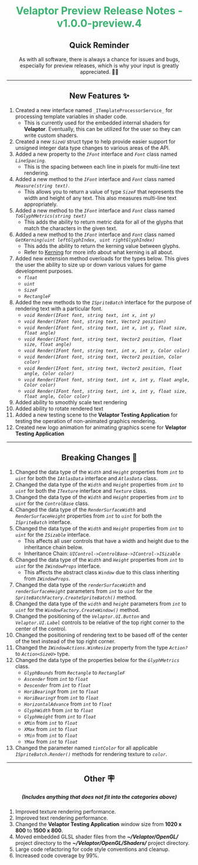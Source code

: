 <h1 align="center" style='color:mediumseagreen;font-weight:bold'>
   Velaptor Preview Release Notes - v1.0.0-preview.4
</h1>

<h2 align="center" style='font-weight:bold'>Quick Reminder</h2>

<div align="center">

As with all software, there is always a chance for issues and bugs, especially for preview releases, which is why your input is greatly appreciated. 🙏🏼
</div>

---

<h2 style="font-weight:bold" align="center">New Features ✨</h2>

1. Created a new interface named `_ITemplateProcessorService_` for processing template variables in shader code.
   - This is currently used for the embedded internal shaders for **Velaptor**.  Eventually, this can be utilized for the user so they can write custom shaders.
2. Created a new _`SizeU`_ struct type to help provide easier support for unsigned integer data type changes to various areas of the API.
3. Added a new property to the _`IFont`_ interface and _`Font`_ class named _`LineSpacing`_.
   - This is the spacing between each line in pixels for multi-line text rendering.
4. Added a new method to the _`IFont`_ interface and _`Font`_ class named _`Measure(string text)`_.
   - This allows you to return a value of type _`SizeF`_ that represents the width and height of any text.  This also measures multi-line text appropriately.
5. Added a new method to the _`IFont`_ interface and _`Font`_ class named _`ToGlyphMetrics(string text)`_
   - This adds the ability to return metric data for all of the glyphs that match the characters in the given text.
6. Added a new method to the _`IFont`_ interface and _`Font`_ class named _`GetKerning(uint leftGlyphIndex, uint rightGlyphIndex)`_
   - This adds the ability to return the kerning value between glyphs. 
   - Refer to [Kerning](https://freetype.org/freetype2/docs/glyphs/glyphs-4.html) for more info about what kerning is all about.
7. Added new extension method overloads for the types below.  This gives the user the ability to size up or down various values for game development purposes.
   - _`float`_
   - _`uint`_
   - _`SizeF`_
   - _`RectangleF`_
8.  Added the new methods to the _`ISpriteBatch`_ interface for the purpose of rendering text with a particular font.
    - _`void Render(IFont font, string text, int x, int y)`_
    - _`void Render(IFont font, string text, Vector2 position)`_
    - _`void Render(IFont font, string text, int x, int y, float size, float angle)`_
    - _`void Render(IFont font, string text, Vector2 position, float size, float angle)`_
    - _`void Render(IFont font, string text, int x, int y, Color color)`_
    - _`void Render(IFont font, string text, Vector2 position, Color color)`_
    - _`void Render(IFont font, string text, Vector2 position, float angle, Color color)`_
    - _`void Render(IFont font, string text, int x, int y, float angle, Color color)`_
    - _`void Render(IFont font, string text, int x, int y, float size, float angle, Color color)`_
9.  Added ability to smoothly scale text rendering
10. Added ability to rotate rendered text
11. Added a new testing scene to the **Velaptor Testing Application** for testing the operation of non-animated graphics rendering.
12. Created new logo animation for animating graphics scene for **Velaptor Testing Application**

---

<h2 style="font-weight:bold" align="center">Breaking Changes 🧨</h2>

1. Changed the data type of the _`Width`_ and _`Height`_ properties from _`int`_ to _`uint`_ for both the _`IAtlasData`_ interface and _`AtlasData`_ class.
2. Changed the data type of the _`Width`_ and _`Height`_ properties from _`int`_ to _`uint`_ for both the _`ITexture`_ interface and _`Texture`_ class.
3. Changed the data type of the _`Width`_ and _`Height`_ properties from _`int`_ to _`uint`_ for the _`ControlBase`_ class.
4. Changed the data type of the _`RenderSurfaceWidth`_ and _`RenderSurfaceHeight`_ properties from _`int`_ to _`uint`_ for both the _`ISpriteBatch`_ interface.
5. Changed the data type of the _`Width`_ and _`Height`_ properties from _`int`_ to _`uint`_ for the _`ISizable`_ interface.
   - This affects all user controls that have a width and height due to the inheritance chain below.
   - Inheritance Chain: _`UIControl->ControlBase->IControl->ISizable`_
6. Changed the data type of the _`Width`_ and _`Height`_ properties from _`int`_ to _`uint`_ for the _`IWindowProps`_ interface.
   - This affects the abstract class _`Window`_ due to this class inheriting from _`IWindowProps`_.
7. Changed the data type of the _`renderSurfaceWidth`_ and _`renderSurfaceHeight`_ parameters from _`int`_ to _`uint`_ for the _`SpriteBatchFactory.CreateSpriteBatch()`_ method.
8. Changed the data type of the _`width`_ and _`height`_ parameters from _`int`_ to _`uint`_ for the _`WindowFactory.CreateWindow()`_ method.
9. Changed the positioning of the _`Velaptor.UI.Button`_ and _`Velaptor.UI.Label`_ controls to be relative of the top right corner to the center of the control.
10. Changed the positioning of rendering text to be based off of the center of the text instead of the top right corner.
11. Changed the _`IWindowActions.WinResize`_ property from the type _`Action?`_ to _`Action<SizeU>`_ type.
12. Changed the data type of the properties below for the _`GlyphMetrics`_ class.
    - _`GlyphBounds`_ from _`Rectangle`_ to _`RectangleF`_
    - _`Ascender`_ from _`int`_ to _`float`_
    - _`Descender`_ from _`int`_ to _`float`_
    - _`HoriBearingX`_ from _`int`_ to _`float`_
    - _`HoriBearingY`_ from _`int`_ to _`float`_
    - _`HorizontalAdvance`_ from _`int`_ to _`float`_
    - _`GlyphWidth`_ from _`int`_ to _`float`_
    - _`GlyphHeight`_ from _`int`_ to _`float`_
    - _`XMin`_ from _`int`_ to _`float`_
    - _`XMax`_ from _`int`_ to _`float`_
    - _`YMin`_ from _`int`_ to _`float`_
    - _`YMax`_ from _`int`_ to _`float`_
13. Changed the parameter named _`tintColor`_ for all applicable _`ISpriteBatch.Render()`_ methods for rendering texture to _`color`_.

---

<h2 style="font-weight:bold" align="center">Other 🪧</h2>
<h5 align="center">(Includes anything that does not fit into the categories above)</h5>

1. Improved texture rendering performance.
2. Improved text rendering performance.
3. Changed the **Velaptor Testing Application** window size from **1020 x 800** to **1500 x 800**.
4. Moved embedded GLSL shader files from the **_~/Velaptor/OpenGL/_** project directory to the **_~/Velaptor/OpenGL/Shaders/_** project directory.
5. Large code refactoring for code style conventions and cleanup.
6. Increased code coverage by 99%.
